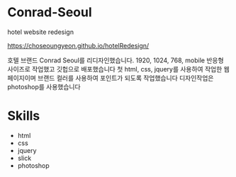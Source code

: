 # Conrad-Seoul
hotel website redesign

https://choseoungyeon.github.io/hotelRedesign/

호텔 브랜드 Conrad Seoul를 리디자인했습니다. 1920, 1024, 768, mobile 반응형 사이즈로 작업했고 깃헙으로 배포했습니다
첫 html, css, jquery를 사용하여 작업한 웹페이지이며 브랜드 컬러를 사용하여 포인트가 되도록 작업했습니다
디자인작업은 photoshop를 사용했습니다

# Skills

+ html
+ css
+ jquery
+ slick
+ photoshop

